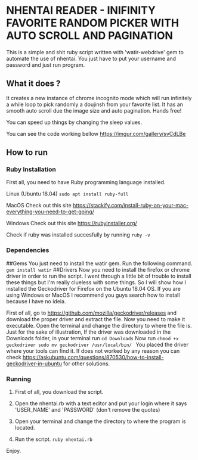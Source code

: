 # NHENTAI READER - INIFINITY FAVORITE RANDOM PICKER WITH AUTO SCROLL AND PAGINATION 

This is a simple and shit ruby script written with 'watir-webdrive' gem to automate the use of nhentai.
You just have to put your username and password and just run program.

## What it does ?
It creates a new instance of chrome incognito mode which will run infinitely a while loop to pick randomly a doujinsh
from your favorite list. It has an smooth auto scroll due the image size and auto pagination.
Hands free!

You can speed up things by changing the sleep values. 

You can see the code working bellow
https://imgur.com/gallery/svCdLBe

## How to run
### Ruby Installation

First all, you need to have Ruby programming language installed.

Linux (Ubuntu 18.04)
`
sudo apt install ruby-full
`

MacOS Check out this site https://stackify.com/install-ruby-on-your-mac-everything-you-need-to-get-going/

Windows Check out this site https://rubyinstaller.org/

Check if ruby was installed succesfully by running 
`
ruby -v
`


### Dependencies

##Gems
You just need to install the watir gem. Run the following command.
`
gem install watir
`
##Drivers
Now you need to install the firefox or chrome driver in order to run the script. I went through a little bit of trouble to install these things but I'm really clueless with some things. So I will show how I installed the Geckodriver for Firefox on the Ubuntu 18.04 OS. If you are using Windows or MacOS I recommend you guys search how to install because I have no ideia.

First of all, go to https://github.com/mozilla/geckodriver/releases and download the proper driver and extract the file. Now you need to make it executable. Open the terminal and change the directory to where the file is.
Just for the sake of illustration, 
If the driver was downloaded in the Downloads folder, in your terminal run 
`
cd Downloads
`
Now run
`chmod +x geckodriver
sudo mv geckodriver /usr/local/bin/
`
You placed the driver where your tools can find it. 
If does not worked by any reason you can check https://askubuntu.com/questions/870530/how-to-install-geckodriver-in-ubuntu for other solutions.

### Running
1. First of all, you download the script. 

2. Open the nhentai.rb with a text editor and put your login where it says 'USER_NAME' and 'PASSWORD' (don't remove the quotes)

3. Open your terminal and change the directory to where the program is located.

4. Run the script. 
`
ruby nhentai.rb
`

Enjoy.


